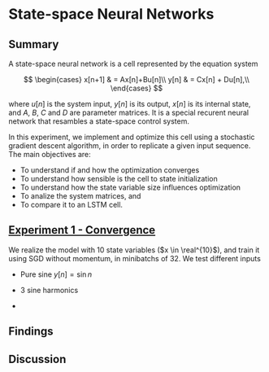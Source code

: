 # State-space Neural Networks

## Summary

A state-space neural network is a cell represented by the equation system

$$
\begin{cases}
x[n+1] & = Ax[n]+Bu[n]\\
y[n] & = Cx[n] + Du[n],\\
\end{cases} 
$$

where $u[n]$ is the system input, $y[n]$ is its output, $x[n]$ is its internal state, and $A$, $B$, $C$ and $D$ are parameter matrices. It is a special recurent neural network that resambles a state-space control system.

In this experiment, we implement and optimize this cell using a stochastic gradient descent algorithm, in order to replicate a given input sequence. The main objectives are:

- To understand if and how the optimization converges
- To understand how sensible is the cell to state initialization
- To understand how the state variable size influences optimization
- To analize the system matrices, and
- To compare it to an LSTM cell.

## [Experiment 1 - Convergence](./experiment1.ipynb)

We realize the model with 10 state variables ($x \in \real^{10}$), and train it using SGD without momentum, in minibatchs of 32. We test different inputs 
- Pure sine $y[n] = \sin{n}$
- 3 sine harmonics

- 


## Findings

## Discussion